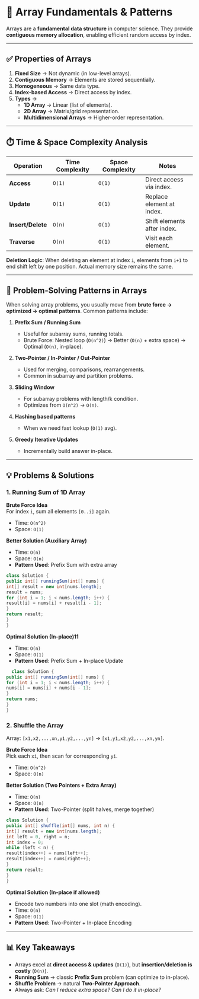 # 📘 Array Fundamentals & Patterns

Arrays are a **fundamental data structure** in computer science. They provide **contiguous memory allocation**, enabling efficient random access by index.

---

## ✅ Properties of Arrays
1. **Fixed Size** → Not dynamic (in low-level arrays).
2. **Contiguous Memory** → Elements are stored sequentially.
3. **Homogeneous** → Same data type.
4. **Index-based Access** → Direct access by index.
5. **Types** →
    - **1D Array** → Linear (list of elements).
    - **2D Array** → Matrix/grid representation.
    - **Multidimensional Arrays** → Higher-order representation.

---

## ⏱️ Time & Space Complexity Analysis
| Operation | Time Complexity | Space Complexity | Notes |
|-----------|-----------------|------------------|-------|
| **Access** | `O(1)` | `O(1)` | Direct access via index. |
| **Update** | `O(1)` | `O(1)` | Replace element at index. |
| **Insert/Delete** | `O(n)` | `O(1)` | Shift elements after index. |
| **Traverse** | `O(n)` | `O(1)` | Visit each element. |

**Deletion Logic**: When deleting an element at index `i`, elements from `i+1` to end shift left by one position. Actual memory size remains the same.

---

## 🔑 Problem-Solving Patterns in Arrays
When solving array problems, you usually move from **brute force → optimized → optimal patterns**. Common patterns include:

1. **Prefix Sum / Running Sum**
    - Useful for subarray sums, running totals.
    - Brute Force: Nested loop (`O(n^2)`) → Better (`O(n)` + extra space) → Optimal (`O(n)`, in-place).

2. **Two-Pointer / In-Pointer / Out-Pointer**
    - Used for merging, comparisons, rearrangements.
    - Common in subarray and partition problems.

3. **Sliding Window**
    - For subarray problems with length/k condition.
    - Optimizes from `O(n^2)` → `O(n)`.

4. **Hashing based patterns**
    - When we need fast lookup (`O(1)` avg).

5. **Greedy Iterative Updates**
    - Incrementally build answer in-place.

---

## 💡 Problems & Solutions

### 1. Running Sum of 1D Array
**Brute Force Idea**  
For index `i`, sum all elements `[0..i]` again.
- Time: `O(n^2)`
- Space: `O(1)`

**Better Solution (Auxiliary Array)**  
- Time: `O(n)`
- Space: `O(n)`
- **Pattern Used**: Prefix Sum with extra array
```java
class Solution {
public int[] runningSum(int[] nums) {
int[] result = new int[nums.length];
result = nums;
for (int i = 1; i < nums.length; i++) {
result[i] = nums[i] + result[i - 1];
}
return result;
}
}
```
**Optimal Solution (In-place)11**  
- Time: `O(n)`
- Space: `O(1)`
- **Pattern Used**: Prefix Sum + In-place Update
```java
  class Solution {
public int[] runningSum(int[] nums) {
for (int i = 1; i < nums.length; i++) {
nums[i] = nums[i] + nums[i - 1];
}
return nums;
}
}
```


### 2. Shuffle the Array
Array: `[x1,x2,...,xn,y1,y2,...,yn]` → `[x1,y1,x2,y2,...,xn,yn]`.

**Brute Force Idea**  
Pick each `xi`, then scan for corresponding `yi`.
- Time: `O(n^2)`
- Space: `O(n)`

**Better Solution (Two Pointers + Extra Array)**  
- Time: `O(n)`
- Space: `O(n)`
- **Pattern Used**: Two-Pointer (split halves, merge together)
```java
class Solution {
public int[] shuffle(int[] nums, int n) {
int[] result = new int[nums.length];
int left = 0, right = n;
int index = 0;
while (left < n) {
result[index++] = nums[left++];
result[index++] = nums[right++];
}
return result;
}
}
```
**Optimal Solution (In-place if allowed)**
- Encode two numbers into one slot (math encoding).
- Time: `O(n)`
- Space: `O(1)`
- **Pattern Used**: Two-Pointer + In-place Encoding

---

## 📊 Key Takeaways
- Arrays excel at **direct access & updates** (`O(1)`), but **insertion/deletion is costly** (`O(n)`).
- **Running Sum** → classic **Prefix Sum** problem (can optimize to in-place).
- **Shuffle Problem** → natural **Two-Pointer Approach**.
- Always ask: *Can I reduce extra space? Can I do it in-place?*  

